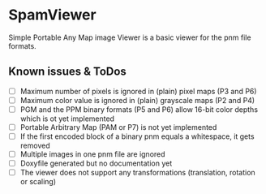 # SpamViewer

Simple Portable Any Map image Viewer is a basic viewer for the pnm file formats.

## Known issues & ToDos

- [ ] Maximum number of pixels is ignored in (plain) pixel maps (P3 and P6)
- [ ] Maximum color value is ignored in (plain) grayscale maps (P2 and P4)
- [ ] PGM and the PPM binary formats (P5 and P6) allow 16-bit color depths which is ot yet implemented
- [ ] Portable Arbitrary Map (PAM or P7) is not yet implemented
- [ ] If the first encoded block of a binary pnm equals a whitespace, it gets removed 
- [ ] Multiple images in one pnm file are ignored
- [ ] Doxyfile generated but no documentation yet
- [ ] The viewer does not support any transformations (translation, rotation or scaling)
